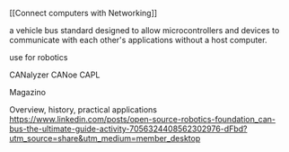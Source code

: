 [[Connect computers with Networking]] 

a vehicle bus standard designed to allow microcontrollers and devices to communicate with each other's applications without a host computer.

use for robotics

CANalyzer
CANoe
CAPL

Magazino

Overview, history, practical applications
https://www.linkedin.com/posts/open-source-robotics-foundation_can-bus-the-ultimate-guide-activity-7056324408562302976-dFbd?utm_source=share&utm_medium=member_desktop